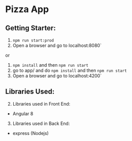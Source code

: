 # Pizza App

## Getting Starter:

1. `npm run start:prod`
2. Open a browser and go to localhost:8080`

or

1. `npm install` and then `npm run start`
2. go to app/ and do `npm install` and then `npm run start`
3. Open a browser and go to localhost:4200`

## Libraries Used:

2. Libraries used in Front End:

- Angular 8

3. Libraries used in Back End:

- express (Nodejs)
